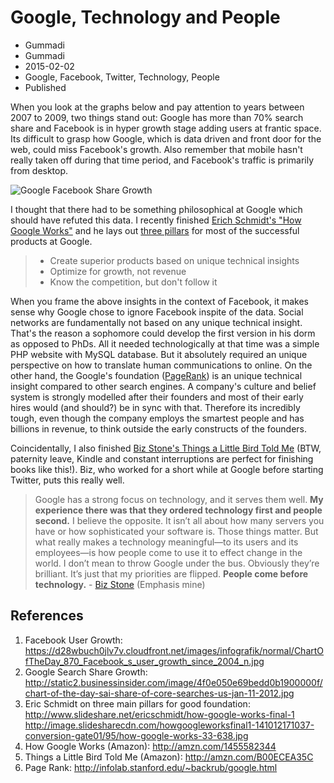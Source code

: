 # Google, Technology and People
- Gummadi
- Gummadi
- 2015-02-02
- Google, Facebook, Twitter, Technology, People
- Published

When you look at the graphs below and pay attention to years between 2007 to 2009, two things stand out: Google has more than 70% search share and Facebook is in hyper growth stage adding users at frantic space. Its difficult to grasp how Google, which is data driven and front door for the web, could miss Facebook's growth. Also remember that mobile hasn't really taken off during that time period, and Facebook's traffic is primarily from desktop. 

![Google Facebook Share Growth](http://googledrive.com/host/0B-_fDRYNhz_Rdi1VSnVIN01WbUk/google-fb.png)

I thought that there had to be something philosophical at Google which should have refuted this data. I recently finished [Erich Schmidt's "How Google Works"](http://amzn.com/1455582344) and he lays out [three pillars](http://image.slidesharecdn.com/howgoogleworksfinal1-141012171037-conversion-gate01/95/how-google-works-33-638.jpg) for most of the successful products at Google. 

> * Create superior products based on unique technical insights 
> * Optimize for growth, not revenue
> * Know the competition, but don't follow it

When you frame the above insights in the context of Facebook, it makes sense why Google chose to ignore Facebook inspite of the data. Social networks are fundamentally not based on any unique technical insight. That's the reason a sophomore could develop the first version in his dorm as opposed to PhDs. All it needed technologically at that time was a simple PHP website with MySQL database. But it absolutely required an unique perspective on how to translate human communications to online. On the other hand, the Google's foundation ([PageRank](http://infolab.stanford.edu/~backrub/google.html)) is an unique technical insight compared to other search engines. A company's culture and belief system is strongly modelled after their founders and most of their early hires would (and should?) be in sync with that. Therefore its incredibly tough, even though the company employs the smartest people  and has billions in revenue, to think outside the early constructs of the founders.

Coincidentally, I also finished [Biz Stone's Things a Little Bird Told Me](http://amzn.com/B00ECEA35C) (BTW, paternity leave, Kindle and constant interruptions are perfect for finishing books like this!). Biz, who worked for a short while at Google before starting Twitter, puts this really well. 

> Google has a strong focus on technology, and it serves them well. **My experience there was that they ordered technology first and people second.** I believe the opposite. It isn’t all about how many servers you have or how sophisticated your software is. Those things matter. But what really makes a technology meaningful—to its users and its employees—is how people come to use it to effect change in the world. I don’t mean to throw Google under the bus. Obviously they’re brilliant. It’s just that my priorities are flipped. **People come before technology.** - [Biz Stone](https://www.goodreads.com/quotes/6485736-google-has-a-strong-focus-on-technology-and-it-serves) (Emphasis mine)


## References 
1. Facebook User Growth: https://d28wbuch0jlv7v.cloudfront.net/images/infografik/normal/ChartOfTheDay_870_Facebook_s_user_growth_since_2004_n.jpg
2. Google Search Share Growth: http://static2.businessinsider.com/image/4f0e050e69bedd0b1900000f/chart-of-the-day-sai-share-of-core-searches-us-jan-11-2012.jpg
3. Eric Schmidt on three main pillars for good foundation: http://www.slideshare.net/ericschmidt/how-google-works-final-1 http://image.slidesharecdn.com/howgoogleworksfinal1-141012171037-conversion-gate01/95/how-google-works-33-638.jpg
4. How Google Works (Amazon):  http://amzn.com/1455582344
5. Things a Little Bird Told Me (Amazon): http://amzn.com/B00ECEA35C
6. Page Rank: http://infolab.stanford.edu/~backrub/google.html



